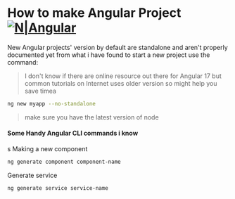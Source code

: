 # How to make Angular Project [![N|Angular](https://img.shields.io/badge/angular-0077B5?style=for-the-badge&logo=angular&logoColor=white&color=EF1111)](https://angular.io)

New Angular projects' version by default are standalone and aren't properly documented yet from what i have found to start a new project use the command:


> I don't know if there are online resource out there for Angular 17 but common tutorials on Internet uses older version so might help you save timea

```sh
ng new myapp --no-standalone
```

> make sure you have the latest version of node

#### Some Handy Angular CLI commands i know
s
Making a new component

```sh
ng generate component component-name
```

Generate service

```sh
ng generate service service-name
```
